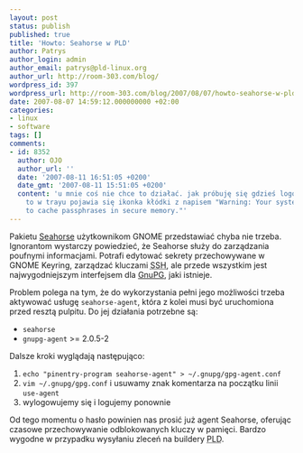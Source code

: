 ```yaml
---
layout: post
status: publish
published: true
title: 'Howto: Seahorse w PLD'
author: Patrys
author_login: admin
author_email: patrys@pld-linux.org
author_url: http://room-303.com/blog/
wordpress_id: 397
wordpress_url: http://room-303.com/blog/2007/08/07/howto-seahorse-w-pld/
date: 2007-08-07 14:59:12.000000000 +02:00
categories:
- linux
- software
tags: []
comments:
- id: 8352
  author: OJO
  author_url: ''
  date: '2007-08-11 16:51:05 +0200'
  date_gmt: '2007-08-11 15:51:05 +0200'
  content: 'u mnie coś nie chce to działać. jak próbuję się gdzieś logować po ssh
    to w trayu pojawia się ikonka kłódki z napisem "Warning: Your system is not configured
    to cache passphrases in secure memory."'
---
```

<p>Pakietu <a href="http://live.gnome.org/Seahorse">Seahorse</a> użytkownikom GNOME przedstawiać chyba nie trzeba. Ignorantom wystarczy powiedzieć, że Seahorse służy do zarządzania poufnymi informacjami. Potrafi edytować sekrety przechowywane w GNOME Keyring, zarządzać kluczami <abbr title="Secure Shell">SSH</abbr>, ale przede wszystkim jest najwygodniejszym interfejsem dla <a href="http://www.gnupg.org/">GnuPG</a>, jaki istnieje.</p>

<p>Problem polega na tym, że do wykorzystania pełni jego możliwości trzeba aktywować usługę <code>seahorse-agent</code>, która z kolei musi być uruchomiona przed resztą pulpitu. Do jej działania potrzebne są:</p>

<ul>
<li><code>seahorse</code></li>
<li><code>gnupg-agent</code> &gt;= 2.0.5-2</li>
</ul>

<p>Dalsze kroki wyglądają następująco:</p>

<ol>
<li><code>echo "pinentry-program seahorse-agent" &gt; ~/.gnupg/gpg-agent.conf</code></li>
<li><code>vim ~/.gnupg/gpg.conf</code> i usuwamy znak komentarza na początku linii <code>use-agent</code></li>
<li>wylogowujemy się i logujemy ponownie</li>
</ol>

<p>Od tego momentu o hasło powinien nas prosić już agent Seahorse, oferując czasowe przechowywanie odblokowanych kluczy w pamięci. Bardzo wygodne w przypadku wysyłaniu zleceń na buildery <abbr title="PLD Linux Distribution">PLD</abbr>.</p>
